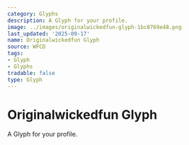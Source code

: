 ```yaml
---
category: Glyphs
description: A Glyph for your profile.
image: ../images/originalwickedfun-glyph-1bc8769e48.png
last_updated: '2025-09-17'
name: Originalwickedfun Glyph
source: WFCD
tags:
- Glyph
- Glyphs
tradable: false
type: Glyph
---
```


# Originalwickedfun Glyph

A Glyph for your profile.

